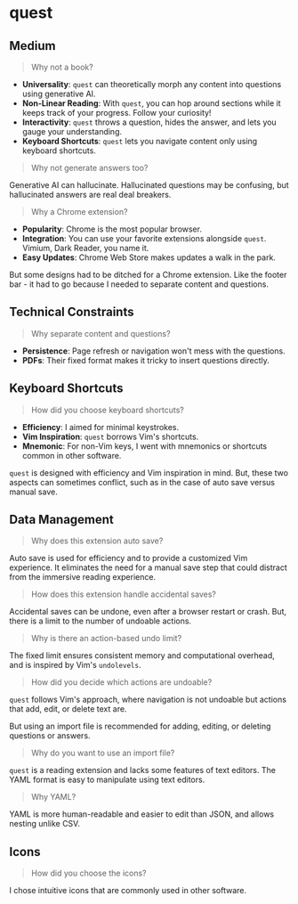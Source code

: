 # quest

## Medium

> Why not a book?

- **Universality**: `quest` can theoretically morph any content into questions using generative AI.
- **Non-Linear Reading**: With `quest`, you can hop around sections while it keeps track of your progress. Follow your curiosity!
- **Interactivity**: `quest` throws a question, hides the answer, and lets you gauge your understanding.
- **Keyboard Shortcuts**: `quest` lets you navigate content only using keyboard shortcuts.

> Why not generate answers too?

Generative AI can hallucinate. Hallucinated questions may be confusing, but hallucinated answers are real deal breakers.

> Why a Chrome extension?

- **Popularity**: Chrome is the most popular browser.
- **Integration**: You can use your favorite extensions alongside `quest`. Vimium, Dark Reader, you name it.
- **Easy Updates**: Chrome Web Store makes updates a walk in the park.

But some designs had to be ditched for a Chrome extension. Like the footer bar - it had to go because I needed to separate content and questions.

## Technical Constraints

> Why separate content and questions?

- **Persistence**: Page refresh or navigation won't mess with the questions.
- **PDFs**: Their fixed format makes it tricky to insert questions directly.

## Keyboard Shortcuts

> How did you choose keyboard shortcuts?

- **Efficiency**: I aimed for minimal keystrokes.
- **Vim Inspiration**: `quest` borrows Vim's shortcuts.
- **Mnemonic**: For non-Vim keys, I went with mnemonics or shortcuts common in other software.

`quest` is designed with efficiency and Vim inspiration in mind. But, these two aspects can sometimes conflict, such as in the case of auto save versus manual save.

## Data Management

> Why does this extension auto save?

Auto save is used for efficiency and to provide a customized Vim experience. It eliminates the need for a manual save step that could distract from the immersive reading experience.

> How does this extension handle accidental saves?

Accidental saves can be undone, even after a browser restart or crash. But, there is a limit to the number of undoable actions.

> Why is there an action-based undo limit?

The fixed limit ensures consistent memory and computational overhead, and is inspired by Vim's `undolevels`.

> How did you decide which actions are undoable?

`quest` follows Vim's approach, where navigation is not undoable but actions that add, edit, or delete text are.

But using an import file is recommended for adding, editing, or deleting questions or answers.

> Why do you want to use an import file?

`quest` is a reading extension and lacks some features of text editors. The YAML format is easy to manipulate using text editors.

> Why YAML?

YAML is more human-readable and easier to edit than JSON, and allows nesting unlike CSV.

## Icons

> How did you choose the icons?

I chose intuitive icons that are commonly used in other software.
